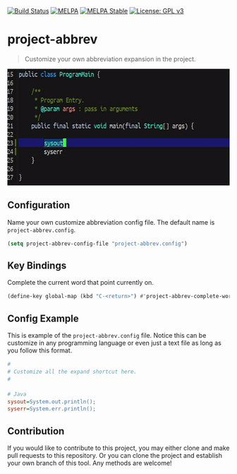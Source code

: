 [![Build Status](https://travis-ci.com/jcs-elpa/project-abbrev.svg?branch=master)](https://travis-ci.com/jcs-elpa/project-abbrev)
[![MELPA](https://melpa.org/packages/project-abbrev-badge.svg)](https://melpa.org/#/project-abbrev)
[![MELPA Stable](https://stable.melpa.org/packages/project-abbrev-badge.svg)](https://stable.melpa.org/#/project-abbrev)
[![License: GPL v3](https://img.shields.io/badge/License-GPL%20v3-blue.svg)](https://www.gnu.org/licenses/gpl-3.0)

# project-abbrev
> Customize your own abbreviation expansion in the project.

<p align="center">
  <img src="./etc/custom-abbrev-demo.gif" with="600" height="264"/>
</p>

## Configuration

Name your own customize abbreviation config file. The default name
is `project-abbrev.config`.

```el
(setq project-abbrev-config-file "project-abbrev.config")
```

## Key Bindings

Complete the current word that point currently on.

```el
(define-key global-map (kbd "C-<return>") #'project-abbrev-complete-word)
```

## Config Example

This is example of the `project-abbrev.config` file. Notice this can be customize
in any programming language or even just a text file as long as you follow this format.

```ini
#
# Customize all the expand shortcut here.
#

# Java
sysout=System.out.println();
syserr=System.err.println();
```

## Contribution

If you would like to contribute to this project, you may either 
clone and make pull requests to this repository. Or you can 
clone the project and establish your own branch of this tool. 
Any methods are welcome!
